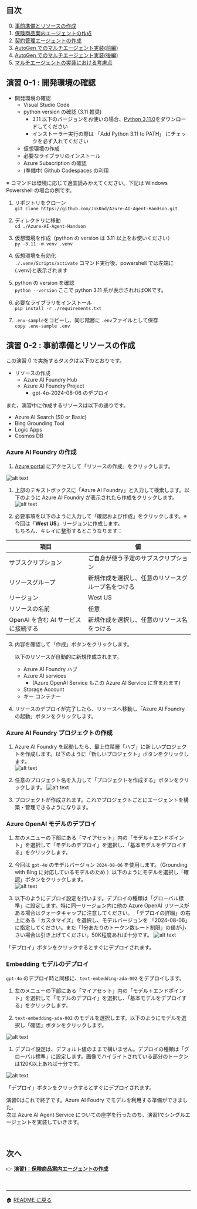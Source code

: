 ## 目次
0. [事前準備とリソースの作成](ex0.md)
1. [保険商品案内エージェントの作成](ex1.md)
2. [契約管理エージェントの作成](ex2.md)
3. [AutoGen でのマルチエージェント実装(前編)](ex3.md)
4. [AutoGen でのマルチエージェント実装(後編)](ex4.md)
5. [マルチエージェントの実装における考慮点](ex5.md)

## 演習 0-1 : 開発環境の確認
- 開発環境の確認
  - Visual Studio Code
  - python version の確認 (3.11 推奨)
    - 3.11 以下のバージョンをお使いの場合、[Python 3.11.0](https://www.python.org/downloads/release/python-3110/)をダウンロードしてください
    - インストーラー実行の際は 「Add Python 3.11 to PATH」 にチェックを必ず入れてください
  - 仮想環境の作成
  - 必要なライブラリのインストール
  - Azure Subscription の確認
  - (準備中) Github Codespaces の利用


※ コマンドは環境に応じて適宜読みかえてください。下記は Windows Powershell の場合の例です。
1. リポジトリをクローン\
```git clone https://github.com/JnkKnd/Azure-AI-Agent-Handson.git```

1. ディレクトリに移動\
`cd ./Azure-AI-Agent-Handson`

1. 仮想環境を作成（python の version は 3.11 以上をお使いください）\
```py -3.11 -m venv .venv```

1. 仮想環境を有効化\
```./.venv/Scripts/activate``` 
コマンド実行後、powershell では左端に (.venv)と表示されます

1. python の version を確認\
```python --version```
ここで python 3.11 系が表示されればOKです。

1. 必要なライブラリをインストール\
```pip install -r ./requirements.txt```

1. `.env-sample`をコピーし、同じ階層に `.env`ファイルとして保存\
```copy .env-sample .env```

## 演習 0-2 : 事前準備とリソースの作成
この演習 0 で実施するタスクは以下のとおりです。
- リソースの作成
  - Azure AI Foundry Hub
  - Azure AI Foundry Project
    - gpt-4o-2024-08-06 のデプロイ

また、演習中に作成するリソースは以下の通りです。
  - Azure AI Search (S0 or Basic)
  - Bing Grounding Tool
  - Logic Apps
  - Cosmos DB

### Azure AI Foundry の作成
1. [Azure portal](https://portal.azure.com/) にアクセスして「リソースの作成」をクリックします。

![alt text](../images/image02.png)

1. 上部のテキストボックスに「Azure AI Foundry」と入力して検索します。以下のように Azure AI Foundry が表示されたら作成をクリックします。\
![alt text](../images/image03.png)

2. 必要事項を以下のように入力して「確認および作成」をクリックします。※今回は「**West US**」リージョンに作成します。\
もちろん、キレイに整形するとこうなります：

| 項目               | 値                                      |
|--------------------|------------------------------------------|
| サブスクリプション | ご自身が使う予定のサブスクリプション     |
| リソースグループ   | 新規作成を選択し、任意のリソースグループ名をつける |
| リージョン         | West US                                 |
| リソースの名前     | 任意                          |
| OpenAI を含む AI サービスに接続する| 新規作成を選択し、任意のリソース名をつける|

3. 内容を確認して「作成」ボタンをクリックします。


    以下のリソースが自動的に新規作成されます。

    - Azure AI Foundry ハブ
    - Azure AI services
      - (Azure OpenAI Service もこの Azure AI Service に含まれます)
    - Storage Account
    - キー コンテナー


4. リソースのデプロイが完了したら、リソースへ移動し「Azure AI Foundry の起動」ボタンをクリックします。

### Azure AI Foundry プロジェクトの作成
1. Azure AI Foundry を起動したら、最上位階層「ハブ」に新しいプロジェクトを作成します。以下のように「新しいプロジェクト」ボタンをクリックします。\
![alt text](../images/image04.png)

1. 任意のプロジェクト名を入力して「プロジェクトを作成する」ボタンをクリックします。
![alt text](../images/image05.png)

1. プロジェクトが作成されます。これでプロジェクトごとにエージェントを構築・管理できるようになります。

### Azure OpenAI モデルのデプロイ
1. 左のメニューの下部にある「マイアセット」内の「モデル＋エンドポイント」を選択して「モデルのデプロイ」を選択し、「基本モデルをデプロイする」をクリックします。

1. 今回は `gpt-4o` のモデルバージョン `2024-08-06` を使用します。（Grounding with Bing に対応しているモデルのため ）以下のようにモデルを選択し「確認」ボタンをクリックします。\
![alt text](../images/image06.png)

1.  以下のようにデプロイ設定を行います。デプロイの種類は「グローバル標準」に設定します。特に同一リージョン内に他の Azure OpenAI リソースがある場合はクォータキャップに注意してください。 「デプロイの詳細」の右上にある「カスタマイズ」を選択し、モデルバージョンを 「2024-08-06」に指定してください。また「1分あたりのトークン数レート制限」の値が小さい場合は引き上げてください。50K程度あれば十分です。
 ![alt text](../images/image07.png)

「デプロイ」ボタンをクリックするとすぐにデプロイされます。

### Embedding モデルのデプロイ
`gpt-4o` のデプロイ時と同様に、`text-embedding-ada-002` をデプロイします。

1. 左のメニューの下部にある「マイアセット」内の「モデル＋エンドポイント」を選択して「モデルのデプロイ」を選択し、「基本モデルをデプロイする」をクリックします。

1. `text-embedding-ada-002` のモデルを選択します。以下のようにモデルを選択し「確認」ボタンをクリックします。

![alt text](../images/image08.png)

1.  デプロイ設定は、デフォルト値のままで構いません。デプロイの種類は「グローバル標準」に設定します。画像でハイライトされている部分のトークンは120K以上あれば十分です。

![alt text](../images/image09.png)

「デプロイ」ボタンをクリックするとすぐにデプロイされます。

演習0はこれで終了です。Azure AI Foudry でモデルを利用する準備ができました。\
次は Azure AI Agent Service についての座学を行ったのち、演習1でシングルエージェントを実装していきます。


<br>

## 次へ

👉 [**演習1：保険商品案内エージェントの作成**](ex1.md)

<br>

<hr>

🏚️ [README に戻る](../README.md)